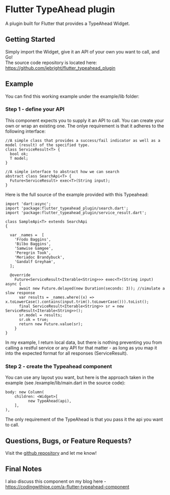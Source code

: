 # Flutter TypeAhead plugin

A plugin built for Flutter that provides a TypeAhead Widget.

## Getting Started
Simply import the Widget, give it an API of your own you want to call, and Go!  
The source code repository is located here: https://github.com/jebright/flutter_typeahead_plugin

## Example
You can find this working example under the example/lib folder:

### Step 1 - define your API
This component expects you to supply it an API to call.  You can create your own or wrap an existing one.  The onlye requirement is that it adheres to the following interface:

~~~~
//A simple class that provides a success/fail indicator as well as a model (result) of the specified type.
class ServiceResult<T> {
  bool ok;
  T model;
}

//A simple interface to abstract how we can search
abstract class SearchApi<T> {
  Future<ServiceResult> exec<T>(String input);
}
~~~~

Here is the full source of the example provided with this Typeahead:
~~~~
import 'dart:async';
import 'package:flutter_typeahead_plugin/search.dart';
import 'package:flutter_typeahead_plugin/service_result.dart';

class SampleApi<T> extends SearchApi
{

  var _names =  [
    'Frodo Baggins',
    'Bilbo Baggins',
    'Samwise Gamgee',
    'Peregrin Took',
    'Meriadoc Brandybuck',
    'Gandalf Greyham',
  ];

  @override
    Future<ServiceResult<Iterable<String>>> exec<T>(String input) async {
      await new Future.delayed(new Duration(seconds: 3)); //simulate a slow response
      var results = _names.where((x) => x.toLowerCase().contains(input.trim().toLowerCase())).toList();
      final ServiceResult<Iterable<String>> sr = new ServiceResult<Iterable<String>>();
      sr.model = results;
      sr.ok = true;
      return new Future.value(sr);
    }
}
~~~~

In my example, I return local data, but there is nothing preventing you from calling a restful service or any API for that matter - as long as you map it into the expected format for all responses (ServiceResult<T>).

### Step 2 - create the Typeahead component
You can use any layout you want, but here is the approach taken in the example (see /example/lib/main.dart in the source code):

~~~~
body: new Column(
    children: <Widget>[
          new TypeAhead(api),
    ],
),
~~~~
The only requirement of the TypeAhead is that you pass it the api you want to call.

## Questions, Bugs, or Feature Requests?
Visit the [github repository](https://github.com/jebright/flutter_typeahead_plugin/issues) and let me know!

## Final Notes
I also discuss this component on my blog here - https://codingwithjoe.com/a-flutter-typeahead-component
